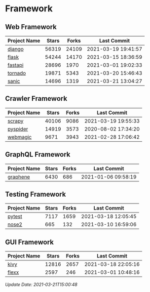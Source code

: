 # Framework

## Web Framework
| Project Name | Stars | Forks | Last Commit |
| ------------ | ----- | ----- | ----------- |
| [django](https://github.com/django/django) | 56319 | 24109 | 2021-03-19 19:41:57 |
| [flask](https://github.com/pallets/flask) | 54244 | 14170 | 2021-03-15 18:36:59 |
| [fastapi](https://github.com/tiangolo/fastapi) | 28696 | 1970 | 2021-03-01 19:02:33 |
| [tornado](https://github.com/tornadoweb/tornado) | 19871 | 5343 | 2021-03-20 15:46:43 |
| [sanic](https://github.com/sanic-org/sanic) | 14696 | 1319 | 2021-03-21 13:04:27 |

## Crawler Framework
| Project Name | Stars | Forks | Last Commit |
| ------------ | ----- | ----- | ----------- |
| [scrapy](https://github.com/scrapy/scrapy) | 40106 | 9086 | 2021-03-19 19:55:33 |
| [pyspider](https://github.com/binux/pyspider) | 14919 | 3573 | 2020-08-02 17:34:20 |
| [webmagic](https://github.com/code4craft/webmagic) | 9671 | 3943 | 2021-02-28 17:06:42 |

## GraphQL Framework
| Project Name | Stars | Forks | Last Commit |
| ------------ | ----- | ----- | ----------- |
| [graphene](https://github.com/graphql-python/graphene) | 6430 | 686 | 2021-01-06 09:58:19 |

## Testing Framework
| Project Name | Stars | Forks | Last Commit |
| ------------ | ----- | ----- | ----------- |
| [pytest](https://github.com/pytest-dev/pytest) | 7117 | 1659 | 2021-03-18 12:05:45 |
| [nose2](https://github.com/nose-devs/nose2) | 665 | 132 | 2021-03-10 16:59:06 |

## GUI Framework
| Project Name | Stars | Forks | Last Commit |
| ------------ | ----- | ----- | ----------- |
| [kivy](https://github.com/kivy/kivy) | 12816 | 2657 | 2021-03-18 22:05:16 |
| [flexx](https://github.com/flexxui/flexx) | 2597 | 246 | 2021-03-01 10:48:16 |

*Update Date: 2021-03-21T15:00:48*
